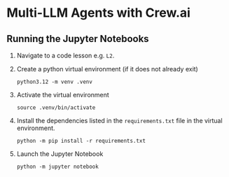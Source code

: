 # Multi-LLM Agents with Crew.ai

## Running the Jupyter Notebooks

1. Navigate to a code lesson e.g. `L2`.
2. Create a python virtual environment (if it does not already exit)

    ```shell
    python3.12 -m venv .venv
    ```

3. Activate the virtual environment

    ```shell
    source .venv/bin/activate
    ```

4. Install the dependencies listed in the `requirements.txt` file in the virtual environment.

    ```shell
    python -m pip install -r requirements.txt
    ```

5. Launch the Jupyter Notebook

    ```shell
    python -m jupyter notebook
    ```
